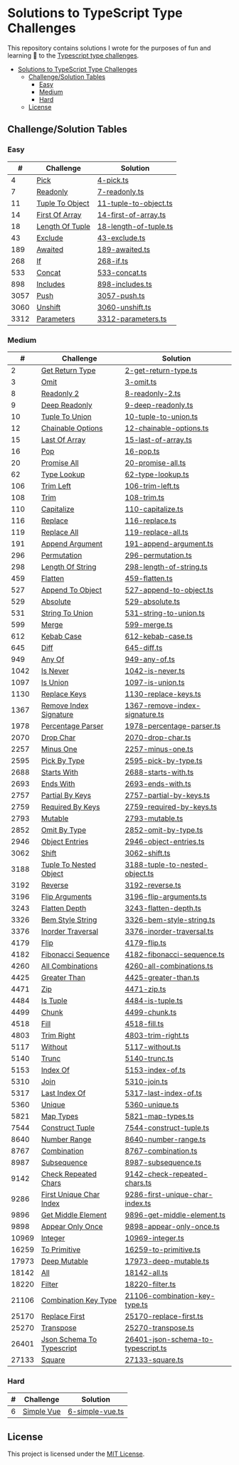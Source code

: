 # Solutions to TypeScript Type Challenges

This repository contains solutions I wrote for the purposes of fun and learning :rainbow: to the [Typescript type challenges](https://github.com/type-challenges/type-challenges).

- [Solutions to TypeScript Type Challenges](#solutions-to-typescript-type-challenges)
  - [Challenge/Solution Tables](#challengesolution-tables)
    - [Easy](#easy)
    - [Medium](#medium)
    - [Hard](#hard)
  - [License](#license)

## Challenge/Solution Tables

### Easy

<!-- EASY START -->

| #    | Challenge                                 | Solution                                                |
| ---- | ----------------------------------------- | ------------------------------------------------------- |
| 4    | [Pick](https://tsch.js.org/4)             | [4-pick.ts](src/easy/4-pick.ts)                         |
| 7    | [Readonly](https://tsch.js.org/7)         | [7-readonly.ts](src/easy/7-readonly.ts)                 |
| 11   | [Tuple To Object](https://tsch.js.org/11) | [11-tuple-to-object.ts](src/easy/11-tuple-to-object.ts) |
| 14   | [First Of Array](https://tsch.js.org/14)  | [14-first-of-array.ts](src/easy/14-first-of-array.ts)   |
| 18   | [Length Of Tuple](https://tsch.js.org/18) | [18-length-of-tuple.ts](src/easy/18-length-of-tuple.ts) |
| 43   | [Exclude](https://tsch.js.org/43)         | [43-exclude.ts](src/easy/43-exclude.ts)                 |
| 189  | [Awaited](https://tsch.js.org/189)        | [189-awaited.ts](src/easy/189-awaited.ts)               |
| 268  | [If](https://tsch.js.org/268)             | [268-if.ts](src/easy/268-if.ts)                         |
| 533  | [Concat](https://tsch.js.org/533)         | [533-concat.ts](src/easy/533-concat.ts)                 |
| 898  | [Includes](https://tsch.js.org/898)       | [898-includes.ts](src/easy/898-includes.ts)             |
| 3057 | [Push](https://tsch.js.org/3057)          | [3057-push.ts](src/easy/3057-push.ts)                   |
| 3060 | [Unshift](https://tsch.js.org/3060)       | [3060-unshift.ts](src/easy/3060-unshift.ts)             |
| 3312 | [Parameters](https://tsch.js.org/3312)    | [3312-parameters.ts](src/easy/3312-parameters.ts)       |

<!-- EASY END -->

### Medium

<!-- MEDIUM START -->

| #     | Challenge                                              | Solution                                                                            |
| ----- | ------------------------------------------------------ | ----------------------------------------------------------------------------------- |
| 2     | [Get Return Type](https://tsch.js.org/2)               | [2-get-return-type.ts](src/medium/2-get-return-type.ts)                             |
| 3     | [Omit](https://tsch.js.org/3)                          | [3-omit.ts](src/medium/3-omit.ts)                                                   |
| 8     | [Readonly 2](https://tsch.js.org/8)                    | [8-readonly-2.ts](src/medium/8-readonly-2.ts)                                       |
| 9     | [Deep Readonly](https://tsch.js.org/9)                 | [9-deep-readonly.ts](src/medium/9-deep-readonly.ts)                                 |
| 10    | [Tuple To Union](https://tsch.js.org/10)               | [10-tuple-to-union.ts](src/medium/10-tuple-to-union.ts)                             |
| 12    | [Chainable Options](https://tsch.js.org/12)            | [12-chainable-options.ts](src/medium/12-chainable-options.ts)                       |
| 15    | [Last Of Array](https://tsch.js.org/15)                | [15-last-of-array.ts](src/medium/15-last-of-array.ts)                               |
| 16    | [Pop](https://tsch.js.org/16)                          | [16-pop.ts](src/medium/16-pop.ts)                                                   |
| 20    | [Promise All](https://tsch.js.org/20)                  | [20-promise-all.ts](src/medium/20-promise-all.ts)                                   |
| 62    | [Type Lookup](https://tsch.js.org/62)                  | [62-type-lookup.ts](src/medium/62-type-lookup.ts)                                   |
| 106   | [Trim Left](https://tsch.js.org/106)                   | [106-trim-left.ts](src/medium/106-trim-left.ts)                                     |
| 108   | [Trim](https://tsch.js.org/108)                        | [108-trim.ts](src/medium/108-trim.ts)                                               |
| 110   | [Capitalize](https://tsch.js.org/110)                  | [110-capitalize.ts](src/medium/110-capitalize.ts)                                   |
| 116   | [Replace](https://tsch.js.org/116)                     | [116-replace.ts](src/medium/116-replace.ts)                                         |
| 119   | [Replace All](https://tsch.js.org/119)                 | [119-replace-all.ts](src/medium/119-replace-all.ts)                                 |
| 191   | [Append Argument](https://tsch.js.org/191)             | [191-append-argument.ts](src/medium/191-append-argument.ts)                         |
| 296   | [Permutation](https://tsch.js.org/296)                 | [296-permutation.ts](src/medium/296-permutation.ts)                                 |
| 298   | [Length Of String](https://tsch.js.org/298)            | [298-length-of-string.ts](src/medium/298-length-of-string.ts)                       |
| 459   | [Flatten](https://tsch.js.org/459)                     | [459-flatten.ts](src/medium/459-flatten.ts)                                         |
| 527   | [Append To Object](https://tsch.js.org/527)            | [527-append-to-object.ts](src/medium/527-append-to-object.ts)                       |
| 529   | [Absolute](https://tsch.js.org/529)                    | [529-absolute.ts](src/medium/529-absolute.ts)                                       |
| 531   | [String To Union](https://tsch.js.org/531)             | [531-string-to-union.ts](src/medium/531-string-to-union.ts)                         |
| 599   | [Merge](https://tsch.js.org/599)                       | [599-merge.ts](src/medium/599-merge.ts)                                             |
| 612   | [Kebab Case](https://tsch.js.org/612)                  | [612-kebab-case.ts](src/medium/612-kebab-case.ts)                                   |
| 645   | [Diff](https://tsch.js.org/645)                        | [645-diff.ts](src/medium/645-diff.ts)                                               |
| 949   | [Any Of](https://tsch.js.org/949)                      | [949-any-of.ts](src/medium/949-any-of.ts)                                           |
| 1042  | [Is Never](https://tsch.js.org/1042)                   | [1042-is-never.ts](src/medium/1042-is-never.ts)                                     |
| 1097  | [Is Union](https://tsch.js.org/1097)                   | [1097-is-union.ts](src/medium/1097-is-union.ts)                                     |
| 1130  | [Replace Keys](https://tsch.js.org/1130)               | [1130-replace-keys.ts](src/medium/1130-replace-keys.ts)                             |
| 1367  | [Remove Index Signature](https://tsch.js.org/1367)     | [1367-remove-index-signature.ts](src/medium/1367-remove-index-signature.ts)         |
| 1978  | [Percentage Parser](https://tsch.js.org/1978)          | [1978-percentage-parser.ts](src/medium/1978-percentage-parser.ts)                   |
| 2070  | [Drop Char](https://tsch.js.org/2070)                  | [2070-drop-char.ts](src/medium/2070-drop-char.ts)                                   |
| 2257  | [Minus One](https://tsch.js.org/2257)                  | [2257-minus-one.ts](src/medium/2257-minus-one.ts)                                   |
| 2595  | [Pick By Type](https://tsch.js.org/2595)               | [2595-pick-by-type.ts](src/medium/2595-pick-by-type.ts)                             |
| 2688  | [Starts With](https://tsch.js.org/2688)                | [2688-starts-with.ts](src/medium/2688-starts-with.ts)                               |
| 2693  | [Ends With](https://tsch.js.org/2693)                  | [2693-ends-with.ts](src/medium/2693-ends-with.ts)                                   |
| 2757  | [Partial By Keys](https://tsch.js.org/2757)            | [2757-partial-by-keys.ts](src/medium/2757-partial-by-keys.ts)                       |
| 2759  | [Required By Keys](https://tsch.js.org/2759)           | [2759-required-by-keys.ts](src/medium/2759-required-by-keys.ts)                     |
| 2793  | [Mutable](https://tsch.js.org/2793)                    | [2793-mutable.ts](src/medium/2793-mutable.ts)                                       |
| 2852  | [Omit By Type](https://tsch.js.org/2852)               | [2852-omit-by-type.ts](src/medium/2852-omit-by-type.ts)                             |
| 2946  | [Object Entries](https://tsch.js.org/2946)             | [2946-object-entries.ts](src/medium/2946-object-entries.ts)                         |
| 3062  | [Shift](https://tsch.js.org/3062)                      | [3062-shift.ts](src/medium/3062-shift.ts)                                           |
| 3188  | [Tuple To Nested Object](https://tsch.js.org/3188)     | [3188-tuple-to-nested-object.ts](src/medium/3188-tuple-to-nested-object.ts)         |
| 3192  | [Reverse](https://tsch.js.org/3192)                    | [3192-reverse.ts](src/medium/3192-reverse.ts)                                       |
| 3196  | [Flip Arguments](https://tsch.js.org/3196)             | [3196-flip-arguments.ts](src/medium/3196-flip-arguments.ts)                         |
| 3243  | [Flatten Depth](https://tsch.js.org/3243)              | [3243-flatten-depth.ts](src/medium/3243-flatten-depth.ts)                           |
| 3326  | [Bem Style String](https://tsch.js.org/3326)           | [3326-bem-style-string.ts](src/medium/3326-bem-style-string.ts)                     |
| 3376  | [Inorder Traversal](https://tsch.js.org/3376)          | [3376-inorder-traversal.ts](src/medium/3376-inorder-traversal.ts)                   |
| 4179  | [Flip](https://tsch.js.org/4179)                       | [4179-flip.ts](src/medium/4179-flip.ts)                                             |
| 4182  | [Fibonacci Sequence](https://tsch.js.org/4182)         | [4182-fibonacci-sequence.ts](src/medium/4182-fibonacci-sequence.ts)                 |
| 4260  | [All Combinations](https://tsch.js.org/4260)           | [4260-all-combinations.ts](src/medium/4260-all-combinations.ts)                     |
| 4425  | [Greater Than](https://tsch.js.org/4425)               | [4425-greater-than.ts](src/medium/4425-greater-than.ts)                             |
| 4471  | [Zip](https://tsch.js.org/4471)                        | [4471-zip.ts](src/medium/4471-zip.ts)                                               |
| 4484  | [Is Tuple](https://tsch.js.org/4484)                   | [4484-is-tuple.ts](src/medium/4484-is-tuple.ts)                                     |
| 4499  | [Chunk](https://tsch.js.org/4499)                      | [4499-chunk.ts](src/medium/4499-chunk.ts)                                           |
| 4518  | [Fill](https://tsch.js.org/4518)                       | [4518-fill.ts](src/medium/4518-fill.ts)                                             |
| 4803  | [Trim Right](https://tsch.js.org/4803)                 | [4803-trim-right.ts](src/medium/4803-trim-right.ts)                                 |
| 5117  | [Without](https://tsch.js.org/5117)                    | [5117-without.ts](src/medium/5117-without.ts)                                       |
| 5140  | [Trunc](https://tsch.js.org/5140)                      | [5140-trunc.ts](src/medium/5140-trunc.ts)                                           |
| 5153  | [Index Of](https://tsch.js.org/5153)                   | [5153-index-of.ts](src/medium/5153-index-of.ts)                                     |
| 5310  | [Join](https://tsch.js.org/5310)                       | [5310-join.ts](src/medium/5310-join.ts)                                             |
| 5317  | [Last Index Of](https://tsch.js.org/5317)              | [5317-last-index-of.ts](src/medium/5317-last-index-of.ts)                           |
| 5360  | [Unique](https://tsch.js.org/5360)                     | [5360-unique.ts](src/medium/5360-unique.ts)                                         |
| 5821  | [Map Types](https://tsch.js.org/5821)                  | [5821-map-types.ts](src/medium/5821-map-types.ts)                                   |
| 7544  | [Construct Tuple](https://tsch.js.org/7544)            | [7544-construct-tuple.ts](src/medium/7544-construct-tuple.ts)                       |
| 8640  | [Number Range](https://tsch.js.org/8640)               | [8640-number-range.ts](src/medium/8640-number-range.ts)                             |
| 8767  | [Combination](https://tsch.js.org/8767)                | [8767-combination.ts](src/medium/8767-combination.ts)                               |
| 8987  | [Subsequence](https://tsch.js.org/8987)                | [8987-subsequence.ts](src/medium/8987-subsequence.ts)                               |
| 9142  | [Check Repeated Chars](https://tsch.js.org/9142)       | [9142-check-repeated-chars.ts](src/medium/9142-check-repeated-chars.ts)             |
| 9286  | [First Unique Char Index](https://tsch.js.org/9286)    | [9286-first-unique-char-index.ts](src/medium/9286-first-unique-char-index.ts)       |
| 9896  | [Get Middle Element](https://tsch.js.org/9896)         | [9896-get-middle-element.ts](src/medium/9896-get-middle-element.ts)                 |
| 9898  | [Appear Only Once](https://tsch.js.org/9898)           | [9898-appear-only-once.ts](src/medium/9898-appear-only-once.ts)                     |
| 10969 | [Integer](https://tsch.js.org/10969)                   | [10969-integer.ts](src/medium/10969-integer.ts)                                     |
| 16259 | [To Primitive](https://tsch.js.org/16259)              | [16259-to-primitive.ts](src/medium/16259-to-primitive.ts)                           |
| 17973 | [Deep Mutable](https://tsch.js.org/17973)              | [17973-deep-mutable.ts](src/medium/17973-deep-mutable.ts)                           |
| 18142 | [All](https://tsch.js.org/18142)                       | [18142-all.ts](src/medium/18142-all.ts)                                             |
| 18220 | [Filter](https://tsch.js.org/18220)                    | [18220-filter.ts](src/medium/18220-filter.ts)                                       |
| 21106 | [Combination Key Type](https://tsch.js.org/21106)      | [21106-combination-key-type.ts](src/medium/21106-combination-key-type.ts)           |
| 25170 | [Replace First](https://tsch.js.org/25170)             | [25170-replace-first.ts](src/medium/25170-replace-first.ts)                         |
| 25270 | [Transpose](https://tsch.js.org/25270)                 | [25270-transpose.ts](src/medium/25270-transpose.ts)                                 |
| 26401 | [Json Schema To Typescript](https://tsch.js.org/26401) | [26401-json-schema-to-typescript.ts](src/medium/26401-json-schema-to-typescript.ts) |
| 27133 | [Square](https://tsch.js.org/27133)                    | [27133-square.ts](src/medium/27133-square.ts)                                       |

<!-- MEDIUM END -->

### Hard

<!-- HARD START -->

| #   | Challenge                           | Solution                                    |
| --- | ----------------------------------- | ------------------------------------------- |
| 6   | [Simple Vue](https://tsch.js.org/6) | [6-simple-vue.ts](src/hard/6-simple-vue.ts) |

<!-- HARD END -->

## License

This project is licensed under the [MIT License](LICENSE).
